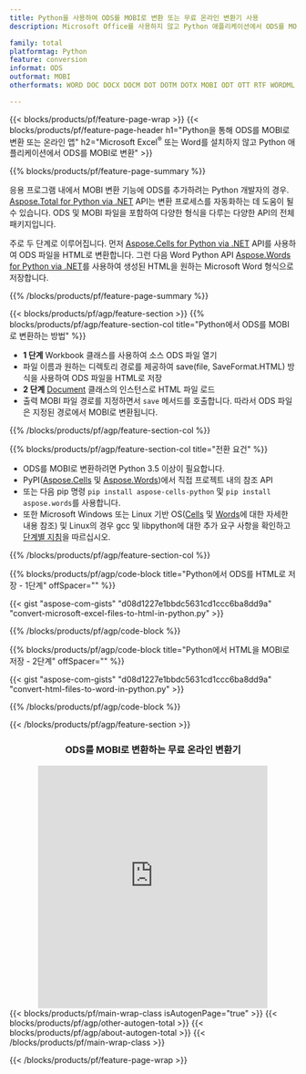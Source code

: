 ```yaml
---
title: Python을 사용하여 ODS를 MOBI로 변환 또는 무료 온라인 변환기 사용
description: Microsoft Office를 사용하지 않고 Python 애플리케이션에서 ODS를 MOBI로 변환 또는 온라인. 코드를 통합하기 전에 무료 CSV to POT 온라인 변환기를 빠르게 테스트하십시오. 

family: total
platformtag: Python
feature: conversion
informat: ODS
outformat: MOBI
otherformats: WORD DOC DOCX DOCM DOT DOTM DOTX MOBI ODT OTT RTF WORDML

---
```

{{< blocks/products/pf/feature-page-wrap >}}
{{< blocks/products/pf/feature-page-header h1="Python을 통해 ODS를 MOBI로 변환 또는 온라인 앱" h2="Microsoft Excel<sup>&reg;</sup> 또는 Word를 설치하지 않고 Python 애플리케이션에서 ODS를 MOBI로 변환" >}}

{{% blocks/products/pf/feature-page-summary %}}

응용 프로그램 내에서 MOBI 변환 기능에 ODS를 추가하려는 Python 개발자의 경우. [Aspose.Total for Python via .NET](https://products.aspose.com/total/python-net/) API는 변환 프로세스를 자동화하는 데 도움이 될 수 있습니다. ODS 및 MOBI 파일을 포함하여 다양한 형식을 다루는 다양한 API의 전체 패키지입니다.

주로 두 단계로 이루어집니다. 먼저 [Aspose.Cells for Python via .NET](https://products.aspose.com/cells/python-net/) API를 사용하여 ODS 파일을 HTML로 변환합니다. 그런 다음 Word Python API [Aspose.Words for Python via .NET](https://products.aspose.com/words/python-net/)를 사용하여 생성된 HTML을 원하는 Microsoft Word 형식으로 저장합니다. 

{{% /blocks/products/pf/feature-page-summary %}}

{{< blocks/products/pf/agp/feature-section >}}
{{% blocks/products/pf/agp/feature-section-col title="Python에서 ODS를 MOBI로 변환하는 방법" %}}
- **1 단계** Workbook 클래스를 사용하여 소스 ODS 파일 열기
- 파일 이름과 원하는 디렉토리 경로를 제공하여 save(file, SaveFormat.HTML) 방식을 사용하여 ODS 파일을 HTML로 저장
-  **2 단계** [Document](https://reference.aspose.com/words/python-net/aspose.words/document/) 클래스의 인스턴스로 HTML 파일 로드
-  출력 MOBI 파일 경로를 지정하면서 `save` 메서드를 호출합니다. 따라서 ODS 파일은 지정된 경로에서 MOBI로 변환됩니다.

{{% /blocks/products/pf/agp/feature-section-col %}}

{{% blocks/products/pf/agp/feature-section-col title="전환 요건" %}}

- ODS를 MOBI로 변환하려면 Python 3.5 이상이 필요합니다.
- PyPI([Aspose.Cells](https://pypi.org/project/aspose-cells-python/) 및 [Aspose.Words](https://pypi.org/project/aspose-words/))에서 직접 프로젝트 내의 참조 API
-  또는 다음 pip 명령 ```pip install aspose-cells-python``` 및 ```pip install aspose.words```를 사용합니다.
-  또한 Microsoft Windows 또는 Linux 기반 OS([Cells](https://docs.aspose.com/cells/python-net/getting-started/#installation) 및 [Words](https://docs.aspose.com/words/python-net/system-requirements/)에 대한 자세한 내용 참조) 및 Linux의 경우 gcc 및 libpython에 대한 추가 요구 사항을 확인하고 [단계별 지침](https://docs.aspose.com/words/python-net/installation/)을 따르십시오.
 

{{% /blocks/products/pf/agp/feature-section-col %}}

{{% blocks/products/pf/agp/code-block title="Python에서 ODS를 HTML로 저장 - 1단계" offSpacer="" %}}

{{< gist "aspose-com-gists" "d08d1227e1bbdc5631cd1ccc6ba8dd9a" "convert-microsoft-excel-files-to-html-in-python.py" >}}

{{% /blocks/products/pf/agp/code-block %}}

{{% blocks/products/pf/agp/code-block title="Python에서 HTML을 MOBI로 저장 - 2단계" offSpacer="" %}}

{{< gist "aspose-com-gists" "d08d1227e1bbdc5631cd1ccc6ba8dd9a" "convert-html-files-to-word-in-python.py" >}}

{{% /blocks/products/pf/agp/code-block %}}

{{< /blocks/products/pf/agp/feature-section >}}

<div class="container-fluid agp-content bg-white aboutfile box-1 vh100 section nopbtm">
<div class=container>
<div class=row>
<div class="demobox tc col-md-12 padding-0" align="center">

<h3>ODS를 MOBI로 변환하는 무료 온라인 변환기</h3>

<iframe style="border: none; height: 426px;" scrolling="no" src="https://total-conversion-app-65z5r2lp.qa.k8s.dynabic.com/?to=mobi&from=ods" id="child-iframe" width="80%"></iframe>

</div></div>
</div></div>
{{< blocks/products/pf/main-wrap-class isAutogenPage="true" >}}
{{< blocks/products/pf/agp/other-autogen-total >}}
{{< blocks/products/pf/agp/about-autogen-total >}}
{{< /blocks/products/pf/main-wrap-class >}}

{{< /blocks/products/pf/feature-page-wrap >}}